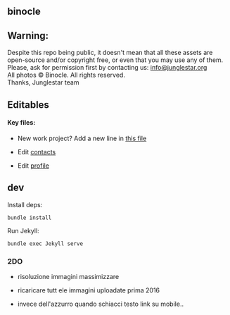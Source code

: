 binocle
---

## Warning:

Despite this repo being public, it doesn't mean that all these assets are open-source and/or copyright free, or even that you may use any of them. Please, ask for permission first by contacting us: info@junglestar.org  
All photos © Binocle. All rights reserved.  
Thanks, Junglestar team  


## Editables

#### Key files:

- New work project? Add a new line in [this file](https://github.com/toybreaker/binocle/blob/gh-pages/_data/works.csv)

- Edit [contacts](https://github.com/toybreaker/binocle/blob/gh-pages/_includes/editables/contact.md)

- Edit  [profile](https://github.com/toybreaker/binocle/blob/gh-pages/_includes/editables/profile.md)

## dev

Install deps:

    bundle install

Run Jekyll:

    bundle exec Jekyll serve

### 2DO

- risoluzione immagini massimizzare

- ricaricare tutt ele immagini uploadate prima 2016

- invece dell'azzurro quando schiacci testo link su mobile..
